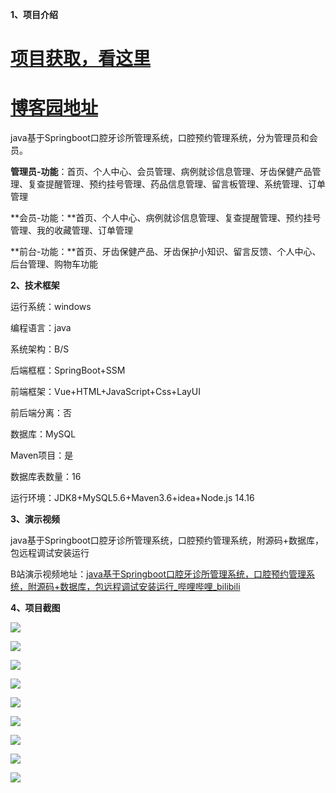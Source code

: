 **1、项目介绍**

# [项目获取，看这里](https://mbd.pub/o/bread/mbd-ZJyTk5xs "项目获取，看这里")

# [博客园地址](https://www.cnblogs.com/LDZZDL/p/17585842.html "博客园地址")

java基于Springboot口腔牙诊所管理系统，口腔预约管理系统，分为管理员和会员。

**管理员-功能**：首页、个人中心、会员管理、病例就诊信息管理、牙齿保健产品管理、复查提醒管理、预约挂号管理、药品信息管理、留言板管理、系统管理、订单管理

**会员-功能：**首页、个人中心、病例就诊信息管理、复查提醒管理、预约挂号管理、我的收藏管理、订单管理

**前台-功能：**首页、牙齿保健产品、牙齿保护小知识、留言反馈、个人中心、后台管理、购物车功能

**2、技术框架**

运行系统：windows

编程语言：java

系统架构：B/S

后端框框：SpringBoot+SSM

前端框架：Vue+HTML+JavaScript+Css+LayUI

前后端分离：否

数据库：MySQL

Maven项目：是

数据库表数量：16

运行环境：JDK8+MySQL5.6+Maven3.6+idea+Node.js 14.16

**3、演示视频**

java基于Springboot口腔牙诊所管理系统，口腔预约管理系统，附源码+数据库，包远程调试安装运行

B站演示视频地址：[java基于Springboot口腔牙诊所管理系统，口腔预约管理系统，附源码+数据库，包远程调试安装运行\_哔哩哔哩\_bilibili](https://www.bilibili.com/video/BV1xz4y1x7eV/?pop_share=1 "java基于Springboot口腔牙诊所管理系统，口腔预约管理系统，附源码+数据库，包远程调试安装运行_哔哩哔哩_bilibili")

**4、项目截图**

![](https://img-blog.csdnimg.cn/img_convert/8a24ebf8315609d644f4840eabc33a97.png)

![](https://img-blog.csdnimg.cn/img_convert/45e64c1408a230749b3a6dff90432348.png)

![](https://img-blog.csdnimg.cn/img_convert/53f5405ce10f2ede36724fa89b9697b5.png)

![](https://img-blog.csdnimg.cn/img_convert/b8f99aabfc0e6108e3f5b2ccb5b626fa.png)

![](https://img-blog.csdnimg.cn/img_convert/0f152576066f62c41c06efef9d3f8a7f.png)

![](https://img-blog.csdnimg.cn/img_convert/97c2ddd6bfc2dd6b5f390427d939373a.png)

![](https://img-blog.csdnimg.cn/img_convert/ec1d05cd74b56b12cdca5d53653b2e18.png)

![](https://img-blog.csdnimg.cn/img_convert/befd2238bab7defa6fefd4e5bbe223ba.png)

![](https://img-blog.csdnimg.cn/img_convert/4bf285a5fe10026a37986900e4c6e4f7.png)
